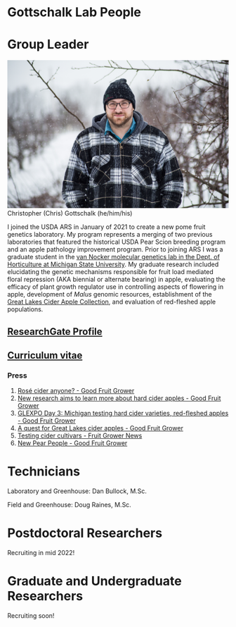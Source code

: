 # Gottschalk Lab People

# Group Leader

![image](https://github.com/gottsc33/gottsc33.github.io/blob/master/photos/IMG_0284.JPG) Christopher (Chris) Gottschalk (he/him/his)

I joined the USDA ARS in January of 2021 to create a new pome fruit genetics laboratory. My program represents a merging of two previous laboratories that featured the historical USDA Pear Scion breeding program and an apple pathology improvement program. Prior to joining ARS I was a graduate student in the [van Nocker molecular genetics lab in the Dept. of Horticulture at Michigan State University](https://www.canr.msu.edu/people/dr_steve_van_nocker). My graduate research included elucidating the genetic mechanisms responsible for fruit load mediated floral repression (AKA biennial or alternate bearing) in apple, evaluating the efficacy of plant growth regulator use in controlling aspects of flowering in apple, development of _Malus_ genomic resources, establishment of the [Great Lakes Cider Apple Collection](https://ciderapples.msu.edu/), and evaluation of red-fleshed apple populations.

## [ResearchGate Profile](https://www.researchgate.net/profile/Chris-Gottschalk-2)

## [Curriculum vitae]()

### Press
 1. [Rosé cider anyone? - Good Fruit Grower](https://www.goodfruit.com/rose-cider-anyone/)
 2. [New research aims to learn more about hard cider apples - Good Fruit Grower](https://www.goodfruit.com/hard-cider-secrets/)
 3. [GLEXPO Day 3: Michigan testing hard cider varieties, red-fleshed apples - Good Fruit Grower](https://www.goodfruit.com/glexpo-day-3-michigan-testing-hard-cider-varieties-red-fleshed-apples/)
 4. [A quest for Great Lakes cider apples - Good Fruit Grower](https://www.goodfruit.com/a-quest-for-great-lakes-cider-apples/)
 5. [Testing cider cultivars - Fruit Grower News](https://fruitgrowersnews.com/article/testing-cider-cultivars/)
 6. [New Pear People - Good Fruit Grower](https://www.goodfruit.com/new-pear-people/)

# Technicians

Laboratory and Greenhouse: Dan Bullock, M.Sc.

Field and Greenhouse: Doug Raines, M.Sc.

# Postdoctoral Researchers

Recruiting in mid 2022!

# Graduate and Undergraduate Researchers

Recruiting soon!
